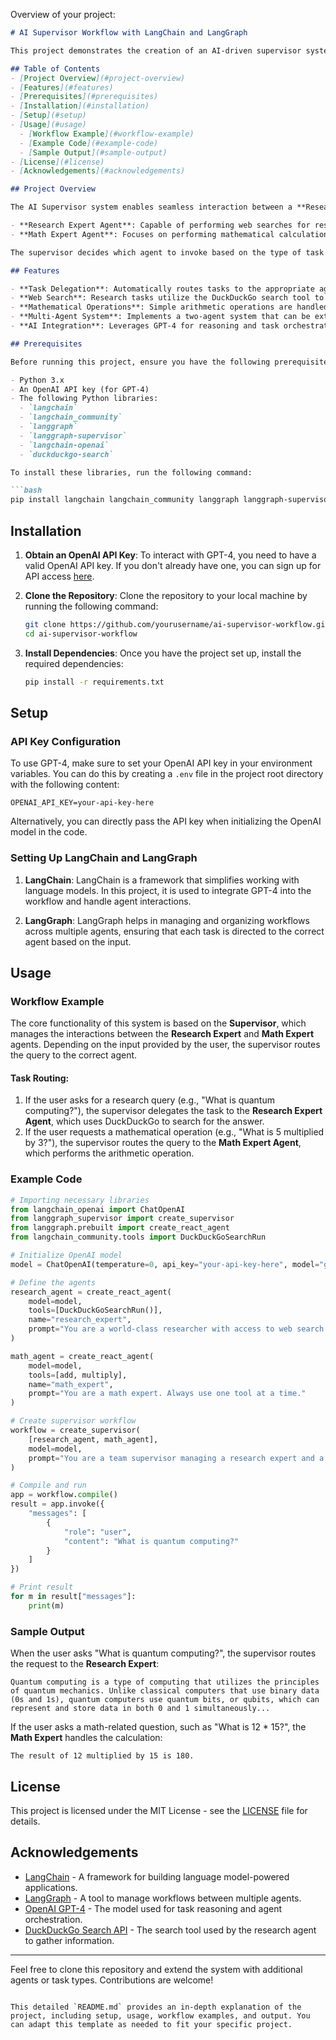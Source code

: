 Overview of your project:

```markdown
# AI Supervisor Workflow with LangChain and LangGraph

This project demonstrates the creation of an AI-driven supervisor system that utilizes LangChain, LangGraph, and OpenAI's GPT-4 model to manage two specialized agents. These agents work together to perform various tasks such as research and mathematical operations. The supervisor directs the flow of the tasks, delegating them to the appropriate agents for processing.

## Table of Contents
- [Project Overview](#project-overview)
- [Features](#features)
- [Prerequisites](#prerequisites)
- [Installation](#installation)
- [Setup](#setup)
- [Usage](#usage)
  - [Workflow Example](#workflow-example)
  - [Example Code](#example-code)
  - [Sample Output](#sample-output)
- [License](#license)
- [Acknowledgements](#acknowledgements)

## Project Overview

The AI Supervisor system enables seamless interaction between a **Research Expert Agent** and a **Math Expert Agent**. The supervisor's role is to determine which agent should handle a given task and route the request accordingly.

- **Research Expert Agent**: Capable of performing web searches for research tasks, providing the most relevant and up-to-date information.
- **Math Expert Agent**: Focuses on performing mathematical calculations such as addition, multiplication, and other basic arithmetic operations.

The supervisor decides which agent to invoke based on the type of task received, ensuring efficient workflow and task resolution.

## Features

- **Task Delegation**: Automatically routes tasks to the appropriate agent based on task type (research or math).
- **Web Search**: Research tasks utilize the DuckDuckGo search tool to gather information.
- **Mathematical Operations**: Simple arithmetic operations are handled by the Math Expert Agent.
- **Multi-Agent System**: Implements a two-agent system that can be extended to more agents in the future.
- **AI Integration**: Leverages GPT-4 for reasoning and task orchestration.

## Prerequisites

Before running this project, ensure you have the following prerequisites:

- Python 3.x
- An OpenAI API key (for GPT-4)
- The following Python libraries:
  - `langchain`
  - `langchain_community`
  - `langgraph`
  - `langgraph-supervisor`
  - `langchain-openai`
  - `duckduckgo-search`

To install these libraries, run the following command:

```bash
pip install langchain langchain_community langgraph langgraph-supervisor langchain-openai duckduckgo-search
```

## Installation

1. **Obtain an OpenAI API Key**: To interact with GPT-4, you need to have a valid OpenAI API key. If you don't already have one, you can sign up for API access [here](https://platform.openai.com/).
   
2. **Clone the Repository**: Clone the repository to your local machine by running the following command:

   ```bash
   git clone https://github.com/yourusername/ai-supervisor-workflow.git
   cd ai-supervisor-workflow
   ```

3. **Install Dependencies**: Once you have the project set up, install the required dependencies:

   ```bash
   pip install -r requirements.txt
   ```

## Setup

### API Key Configuration

To use GPT-4, make sure to set your OpenAI API key in your environment variables. You can do this by creating a `.env` file in the project root directory with the following content:

```
OPENAI_API_KEY=your-api-key-here
```

Alternatively, you can directly pass the API key when initializing the OpenAI model in the code.

### Setting Up LangChain and LangGraph

1. **LangChain**: LangChain is a framework that simplifies working with language models. In this project, it is used to integrate GPT-4 into the workflow and handle agent interactions.
   
2. **LangGraph**: LangGraph helps in managing and organizing workflows across multiple agents, ensuring that each task is directed to the correct agent based on the input.

## Usage

### Workflow Example

The core functionality of this system is based on the **Supervisor**, which manages the interactions between the **Research Expert** and **Math Expert** agents. Depending on the input provided by the user, the supervisor routes the query to the correct agent.

#### Task Routing:

1. If the user asks for a research query (e.g., "What is quantum computing?"), the supervisor delegates the task to the **Research Expert Agent**, which uses DuckDuckGo to search for the answer.
2. If the user requests a mathematical operation (e.g., "What is 5 multiplied by 3?"), the supervisor routes the query to the **Math Expert Agent**, which performs the arithmetic operation.

### Example Code

```python
# Importing necessary libraries
from langchain_openai import ChatOpenAI
from langgraph_supervisor import create_supervisor
from langgraph.prebuilt import create_react_agent
from langchain_community.tools import DuckDuckGoSearchRun

# Initialize OpenAI model
model = ChatOpenAI(temperature=0, api_key="your-api-key-here", model="gpt-4")

# Define the agents
research_agent = create_react_agent(
    model=model,
    tools=[DuckDuckGoSearchRun()],
    name="research_expert",
    prompt="You are a world-class researcher with access to web search. Do not do any math."
)

math_agent = create_react_agent(
    model=model,
    tools=[add, multiply],
    name="math_expert",
    prompt="You are a math expert. Always use one tool at a time."
)

# Create supervisor workflow
workflow = create_supervisor(
    [research_agent, math_agent],
    model=model,
    prompt="You are a team supervisor managing a research expert and a math expert. For current events, use research_agent. For math problems, use math_agent."
)

# Compile and run
app = workflow.compile()
result = app.invoke({
    "messages": [
        {
            "role": "user",
            "content": "What is quantum computing?"
        }
    ]
})

# Print result
for m in result["messages"]:
    print(m)
```

### Sample Output

When the user asks "What is quantum computing?", the supervisor routes the request to the **Research Expert**:

```
Quantum computing is a type of computing that utilizes the principles of quantum mechanics. Unlike classical computers that use binary data (0s and 1s), quantum computers use quantum bits, or qubits, which can represent and store data in both 0 and 1 simultaneously...
```

If the user asks a math-related question, such as "What is 12 * 15?", the **Math Expert** handles the calculation:

```
The result of 12 multiplied by 15 is 180.
```

## License

This project is licensed under the MIT License - see the [LICENSE](LICENSE) file for details.

## Acknowledgements

- [LangChain](https://github.com/hwchase17/langchain) - A framework for building language model-powered applications.
- [LangGraph](https://github.com/LangGraph/langgraph) - A tool to manage workflows between multiple agents.
- [OpenAI GPT-4](https://openai.com/gpt-4) - The model used for task reasoning and agent orchestration.
- [DuckDuckGo Search API](https://duckduckgo.com/) - The search tool used by the research agent to gather information.

---

Feel free to clone this repository and extend the system with additional agents or task types. Contributions are welcome!

```

This detailed `README.md` provides an in-depth explanation of the project, including setup, usage, workflow examples, and output. You can adapt this template as needed to fit your specific project.

